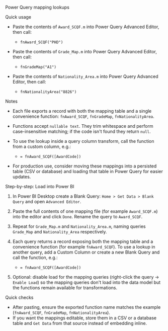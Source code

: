 Power Query mapping lookups

Quick usage

- Paste the contents of `Award_SCQF.m` into Power Query Advanced Editor, then call:

  - `fnAward_SCQF("PHD")`

- Paste the contents of `Grade_Map.m` into Power Query Advanced Editor, then call:

  - `fnGradeMap("A1")`

- Paste the contents of `Nationality_Area.m` into Power Query Advanced Editor, then call:

  - `fnNationalityArea("8826")`

Notes

- Each file exports a record with both the mapping table and a single convenience function: `fnAward_SCQF`, `fnGradeMap`, `fnNationalityArea`.
- Functions accept `nullable text`. They trim whitespace and perform case-insensitive matching; if the code isn't found they return `null`.
- To use the lookup inside a query column transform, call the function from a custom column, e.g.:

  - `= fnAward_SCQF([AwardCode])`

- For production use, consider moving these mappings into a persisted table (CSV or database) and loading that table in Power Query for easier updates.

Step-by-step: Load into Power BI

1. In Power BI Desktop create a Blank Query: `Home > Get Data > Blank Query` and open `Advanced Editor`.
2. Paste the full contents of one mapping file (for example `Award_SCQF.m`) into the editor and click `Done`. Rename the query to `Award_SCQF`.
3. Repeat for `Grade_Map.m` and `Nationality_Area.m`, naming queries `Grade_Map` and `Nationality_Area` respectively.
4. Each query returns a record exposing both the mapping table and a convenience function (for example `fnAward_SCQF`). To use a lookup in another query, add a Custom Column or create a new Blank Query and call the function, e.g.:

   - `= fnAward_SCQF([AwardCode])`

5. Optional: disable load for the mapping queries (right-click the query -> `Enable Load`) so the mapping queries don't load into the data model but the functions remain available for transformations.

Quick checks

- After pasting, ensure the exported function name matches the example (`fnAward_SCQF`, `fnGradeMap`, `fnNationalityArea`).
- If you want the mappings editable, store them in a CSV or a database table and `Get Data` from that source instead of embedding inline.